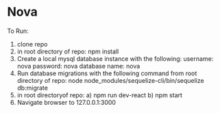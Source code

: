 # Nova

To Run:
1) clone repo
2) in root directory of repo: npm install
3) Create a local mysql database instance with the following:
	username: nova
	password: nova
	database name: nova
4) Run database migrations with the following command from root directory of repo:
	node node_modules/sequelize-cli/bin/sequelize db:migrate
5) in root directoryof repo:
	a) npm run dev-react
	b) npm start
6) Navigate browser to 127.0.0.1:3000